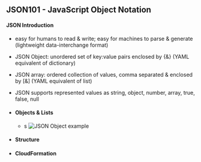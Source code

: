 ## JSON101 - JavaScript Object Notation ##

#### JSON Introduction ####
* easy for humans to read & write; easy for machines to parse & generate (lightweight data-interchange format)
* JSON Object: unordered set of key:value pairs enclosed by {&} (YAML equivalent of dictionary)
* JSON array: ordered collection of values, comma separated & enclosed by [&] (YAML equivalent of list)
* JSON supports represented values as string, object, number, array, true, false, null

* #### Objects & Lists ####
  * s
![JSON Object example](https://i.postimg.cc/bNpyTqG3/image.png) 
* #### Structure ####
* #### CloudFormation ####

